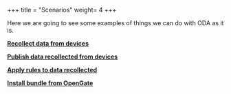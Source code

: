 +++
title = "Scenarios"
weight= 4
+++

Here we are going to see some examples of things we can do with ODA as it is.

[__Recollect data from devices__](recollectdata)

[__Publish data recollected from devices__](publishdata)

[__Apply rules to data recollected__](applyrules)

[__Install bundle from OpenGate__](updateoperation)
